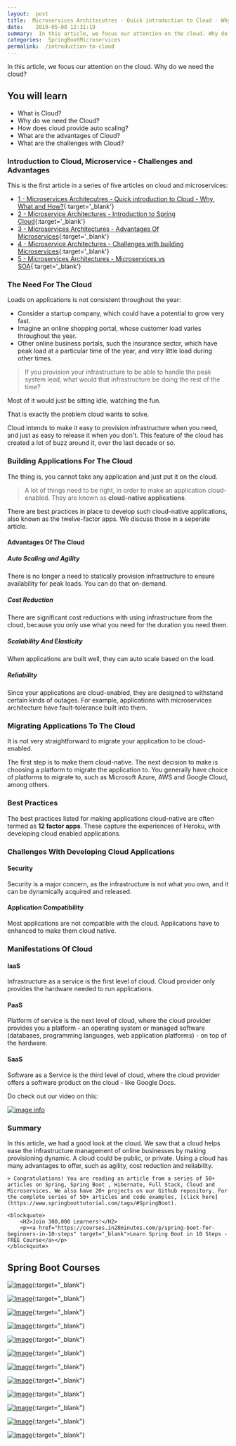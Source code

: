 ```yaml
---
layout:  post
title:  Microservices Architecutres - Quick introduction to Cloud - Why, What and How?
date:    2019-05-08 12:31:19
summary:  In this article, we focus our attention on the cloud. Why do we need the cloud?
categories:  SpringBootMicroservices
permalink:  /introduction-to-cloud
---
```


In this article, we focus our attention on the cloud. Why do we need the cloud?

## You will learn
- What is Cloud?
- Why do we need the Cloud?
- How does cloud provide auto scaling?
- What are the advantages of Cloud?
- What are the challenges with Cloud?

### Introduction to Cloud, Microservice - Challenges and Advantages

This is the first article in a series of five articles on cloud and microservices:
- [1 - Microservices Architecutres - Quick introduction to Cloud - Why, What and How?](/introduction-to-cloud){:target='_blank'}
- [2 - Microservice Architectures - Introduction to Spring Cloud](/introduction-to-spring-cloud){:target='_blank'}
- [3 - Microservices Architectures - Advantages Of Microservices](/microservice-architectures-advantages-of-microservices){:target='_blank'}
- [4 - Microservice Architectures - Challenges with building Microservices](/microservice-architectures-challenges-with-microservices){:target='_blank'}
- [5 - Microservices Architectures - Microservices vs SOA](/microservice-architectures-soa-vs-microservices){:target='_blank'}


### The Need For The Cloud

Loads on applications is not consistent throughout the year:
- Consider a startup company, which could have a potential to grow very fast.
- Imagine an online shopping portal, whose customer load varies throughout the year. 
- Other online business portals, such the insurance sector, which have peak load at a particular time of the year, and very little load during other times.

> If you provision your infrastructure to be able to handle the peak system lead, what would that infrastructure be doing the rest of the time? 

Most of it would just be sitting idle, watching the fun. 

That is exactly the problem cloud wants to solve.

Cloud intends to make it easy to provision infrastructure when you need, and just as easy to release it when you don't. This feature of the cloud has created a lot of buzz around it, over the last decade or so.  

### Building Applications For The Cloud

The thing is, you cannot take any application and just put it on the cloud. 

> A lot of things need to be right, in order to make an application cloud-enabled. They are known as **cloud-native applications**. 

There are best practices in place to develop such cloud-native applications, also known as the twelve-factor apps. We discuss those in a seperate article.

#### Advantages Of The Cloud

##### Auto Scaling and Agility

There is no longer a need to statically provision infrastructure to ensure availability for peak loads. You can do that on-demand.

##### Cost Reduction

There are significant cost reductions with using infrastructure from the cloud, because you only use what you need for the duration you need them.

##### Scalability And Elasticity

When applications are built well, they can auto scale based on the load.

##### Reliability 

Since your applications are cloud-enabled, they are designed to withstand certain kinds of outages. For example, applications with microservices architecture have fault-tolerance built into them. 

### Migrating Applications To The Cloud

It is not very straightforward to migrate your application to be cloud-enabled. 

The first step is to make them cloud-native. The next decision to make is choosing a platform to migrate the application to. You generally have choice of platforms to migrate to, such as Microsoft Azure, AWS and Google Cloud, among others.

### Best Practices

The best practices listed for making applications cloud-native are often termed as **12 factor apps**. These capture the experiences of Heroku, with developing cloud enabled applications. 

### Challenges With Developing Cloud Applications

#### Security

Security is a major concern, as the infrastructure is not what you own, and it can be dynamically acquired and released. 

#### Application Compatibility

Most applications are not compatible with the cloud. Applications have to enhanced to make them cloud native.

### Manifestations Of Cloud

#### IaaS

Infrastructure as a service is the first level of cloud. Cloud provider only provides the hardware needed to run applications.

#### PaaS 

Platform of service is the next level of cloud, where the cloud provider provides you a platform - an operating system or managed software (databases, programming languages, web application platforms) - on top of the hardware. 

#### SaaS

Software as a Service is the third level of cloud, where the cloud provider offers a software product on the cloud - like Google Docs.

Do check out our video on this:

[![image info](/images/Capture-056-01.png)](https://www.youtube.com/watch?v=rxTNUw0wp-U)

### Summary

In this article, we had a good look at the cloud. We saw that a cloud helps ease the infrastructure management of online businesses by making provisioning dynamic. A cloud could be public, or private. Using a cloud has many advantages to offer, such as agility, cost reduction and reliability.

	> Congratulations! You are reading an article from a series of 50+ articles on Spring, Spring Boot , Hibernate, Full Stack, Cloud and Microservices. We also have 20+ projects on our Github repository. For the complete series of 50+ articles and code examples, [click here](https://www.springboottutorial.com/tags/#SpringBoot).

	<blockquote>
		<H2>Join 300,000 Learners!</H2>
		<p><a href="https://courses.in28minutes.com/p/spring-boot-for-beginners-in-10-steps" target="_blank">Learn Spring Boot in 10 Steps - FREE Course</a></p>
	</blockquote>


## Spring Boot Courses

[![Image](/images/Course-Go-Full-Stack-With-Spring-Boot-and-React.png "Go Full Stack with Spring Boot and React")](https://www.udemy.com/full-stack-application-with-spring-boot-and-react/?couponCode=SBT-2019){:target="_blank"}

[![Image](/images/Course-Go-Full-Stack-With-SpringBoot-And-Angular.png "Go Full Stack with Spring Boot and Angular")](https://www.udemy.com/full-stack-application-development-with-spring-boot-and-angular/?couponCode=SBT-2019){:target="_blank"}

[![Image](/images/Course-Master-Microservices-with-Spring-Boot-and-Spring-Cloud.png "Master Microservices with Spring Boot and Spring Cloud")](https://www.udemy.com/microservices-with-spring-boot-and-spring-cloud/?couponCode=SBT-2019){:target="_blank"}

[![Image](/images/Course-pivotal-cloud-foundry-pcf-deploying-spring-boot-apps.png "Deploying Spring Boot Microservices to Pivotal Cloud Foundry (PCF)")](https://www.udemy.com/course/learn-pivotal-cloud-foundry-pcf-deploying-spring-boot-apps/?couponCode=SBT-2019){:target="_blank"}

[![Image](/images/Course-Deploy-Java-Spring-Boot-Microservices-To-ECS.png "Deploying Spring Boot Microservices to AWS using ECS and AWS Fargate")](https://www.udemy.com/course/deploy-spring-microservices-to-aws-with-ecs-and-aws-fargate/?couponCode=SBT-2019){:target="_blank"}

[![Image](/images/Course-Deploy-Java-Spring-Boot-Apps-To-AWS.png "Deploying Spring Boot Apps to AWS using Elastic Beanstalk")](https://www.udemy.com/deploy-java-spring-boot-to-aws-amazon-web-service/?couponCode=SBT-2019){:target="_blank"}


[![Image](/images/Course-Master-Java-Web-Services-and-REST-API-with-Spring-Boot.png "Master Java Web Services and REST API with Spring Boot")](https://www.udemy.com/spring-web-services-tutorial/?couponCode=SBT-2019){:target="_blank"}

[![Image](/images/Course-Spring-Framework-Interview-Guide-200-Questions-Answers.png "Spring Framework Interview Guide - 200+ Questions & Answers")](https://www.udemy.com/spring-interview-questions-and-answers/?couponCode=SBT-2019){:target="_blank"}

[![Image](/images/Course-Learn-Spring-Boot-in-100-Steps---Beginner-to-Expert.png "Learn Spring Boot in 100 Steps - Beginner to Expert")](https://www.udemy.com/spring-boot-tutorial-for-beginners/?couponCode=SBT-2019){:target="_blank"}

[![Image](/images/Course-Spring-Framework-Master-Class---Beginner-to-Expert.png "Spring Master Class - Beginner to Expert")](https://www.udemy.com/spring-tutorial-for-beginners/?couponCode=SBT-2019){:target="_blank"}

[![Image](/images/Course-Master-Hibernate-and-JPA-with-Spring-Boot-in-100-Steps.png "Master Hibernate and JPA with Spring Boot in 100 Steps")](https://www.udemy.com/hibernate-jpa-tutorial-for-beginners-in-100-steps/?couponCode=SBT-2019){:target="_blank"}

[![Image](/images/Course-Master-Java-Unit-Testing-with-Spring-Boot-Mockito.png "Master Java Unit Testing with Spring Boot & Mockito")](https://www.udemy.com/learn-unit-testing-with-spring-boot/?couponCode=SBT-2019){:target="_blank"}

